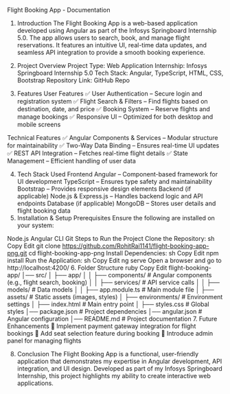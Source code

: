 Flight Booking App - Documentation
1. Introduction
The Flight Booking App is a web-based application developed using Angular as part of the Infosys Springboard Internship 5.0. The app allows users to search, book, and manage flight reservations. It features an intuitive UI, real-time data updates, and seamless API integration to provide a smooth booking experience.

2. Project Overview
Project Type: Web Application
Internship: Infosys Springboard Internship 5.0
Tech Stack: Angular, TypeScript, HTML, CSS, Bootstrap
Repository Link: GitHub Repo
3. Features
User Features
✅ User Authentication – Secure login and registration system
✅ Flight Search & Filters – Find flights based on destination, date, and price
✅ Booking System – Reserve flights and manage bookings
✅ Responsive UI – Optimized for both desktop and mobile screens

Technical Features
✅ Angular Components & Services – Modular structure for maintainability
✅ Two-Way Data Binding – Ensures real-time UI updates
✅ REST API Integration – Fetches real-time flight details
✅ State Management – Efficient handling of user data

4. Tech Stack Used
Frontend
Angular – Component-based framework for UI development
TypeScript – Ensures type safety and maintainability
Bootstrap – Provides responsive design elements
Backend (if applicable)
Node.js & Express.js – Handles backend logic and API endpoints
Database (if applicable)
MongoDB – Stores user details and flight booking data
5. Installation & Setup
Prerequisites
Ensure the following are installed on your system:

Node.js
Angular CLI
Git
Steps to Run the Project
Clone the Repository:
sh
Copy
Edit
git clone https://github.com/RohitRai1141/flight-booking-app-png.git
cd flight-booking-app-png
Install Dependencies:
sh
Copy
Edit
npm install
Run the Application:
sh
Copy
Edit
ng serve
Open a browser and go to http://localhost:4200/
6. Folder Structure
ruby
Copy
Edit
flight-booking-app/
│── src/
│   ├── app/
│   │   ├── components/       # Angular components (e.g., flight search, booking)
│   │   ├── services/         # API service calls
│   │   ├── models/           # Data models
│   │   ├── app.module.ts     # Main module file
│   ├── assets/               # Static assets (images, styles)
│   ├── environments/         # Environment settings
│   ├── index.html            # Main entry point
│   ├── styles.css            # Global styles
│── package.json              # Project dependencies
│── angular.json              # Angular configuration
│── README.md                 # Project documentation
7. Future Enhancements
🔹 Implement payment gateway integration for flight bookings
🔹 Add seat selection feature during booking
🔹 Introduce admin panel for managing flights

8. Conclusion
The Flight Booking App is a functional, user-friendly application that demonstrates my expertise in Angular development, API integration, and UI design. Developed as part of my Infosys Springboard Internship, this project highlights my ability to create interactive web applications.
 
 
